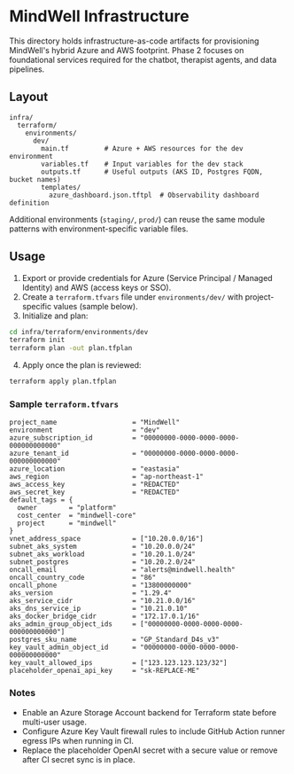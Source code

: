 # MindWell Infrastructure

This directory holds infrastructure-as-code artifacts for provisioning MindWell's hybrid Azure and AWS footprint. Phase 2 focuses on foundational services required for the chatbot, therapist agents, and data pipelines.

## Layout

```
infra/
  terraform/
    environments/
      dev/
        main.tf         # Azure + AWS resources for the dev environment
        variables.tf    # Input variables for the dev stack
        outputs.tf      # Useful outputs (AKS ID, Postgres FQDN, bucket names)
        templates/
          azure_dashboard.json.tftpl  # Observability dashboard definition
```

Additional environments (`staging/`, `prod/`) can reuse the same module patterns with environment-specific variable files.

## Usage

1. Export or provide credentials for Azure (Service Principal / Managed Identity) and AWS (access keys or SSO).
2. Create a `terraform.tfvars` file under `environments/dev/` with project-specific values (sample below).
3. Initialize and plan:

```bash
cd infra/terraform/environments/dev
terraform init
terraform plan -out plan.tfplan
```

4. Apply once the plan is reviewed:

```bash
terraform apply plan.tfplan
```

### Sample `terraform.tfvars`

```hcl
project_name                   = "MindWell"
environment                    = "dev"
azure_subscription_id          = "00000000-0000-0000-0000-000000000000"
azure_tenant_id                = "00000000-0000-0000-0000-000000000000"
azure_location                 = "eastasia"
aws_region                     = "ap-northeast-1"
aws_access_key                 = "REDACTED"
aws_secret_key                 = "REDACTED"
default_tags = {
  owner        = "platform"
  cost_center  = "mindwell-core"
  project      = "mindwell"
}
vnet_address_space             = ["10.20.0.0/16"]
subnet_aks_system              = "10.20.0.0/24"
subnet_aks_workload            = "10.20.1.0/24"
subnet_postgres                = "10.20.2.0/24"
oncall_email                   = "alerts@mindwell.health"
oncall_country_code            = "86"
oncall_phone                   = "13800000000"
aks_version                    = "1.29.4"
aks_service_cidr               = "10.21.0.0/16"
aks_dns_service_ip             = "10.21.0.10"
aks_docker_bridge_cidr         = "172.17.0.1/16"
aks_admin_group_object_ids     = ["00000000-0000-0000-0000-000000000000"]
postgres_sku_name              = "GP_Standard_D4s_v3"
key_vault_admin_object_id      = "00000000-0000-0000-0000-000000000000"
key_vault_allowed_ips          = ["123.123.123.123/32"]
placeholder_openai_api_key     = "sk-REPLACE-ME"
```

### Notes
- Enable an Azure Storage Account backend for Terraform state before multi-user usage.
- Configure Azure Key Vault firewall rules to include GitHub Action runner egress IPs when running in CI.
- Replace the placeholder OpenAI secret with a secure value or remove after CI secret sync is in place.

